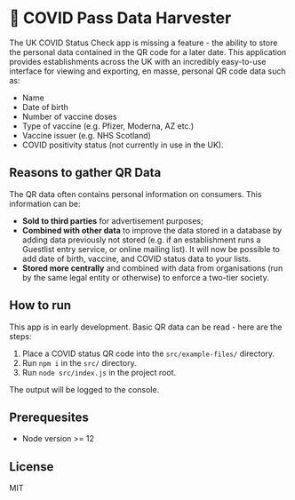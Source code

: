 # 📱 COVID Pass Data Harvester

The UK COVID Status Check app is missing a feature - the ability to store the personal data contained in the QR code for a later date. This application provides establishments across the UK with an incredibly easy-to-use interface for viewing and exporting, en masse, personal QR code data such as:

* Name
* Date of birth
* Number of vaccine doses
* Type of vaccine (e.g. Pfizer, Moderna, AZ etc.)
* Vaccine issuer (e.g. NHS Scotland)
* COVID positivity status (not currently in use in the UK).

<!--This app has been tested with the NHS Scotland COVID Pass Verifier and NHS Scotland COVID Status apps.-->

## Reasons to gather QR Data

The QR data often contains personal information on consumers. This information can be:

* **Sold to third parties** for advertisement purposes;
* **Combined with other data** to improve the data stored in a database by adding data previously not stored (e.g. if an establishment runs a Guestlist entry service, or online mailing list). It will now be possible to add date of birth, vaccine, and COVID status data to your lists.
* **Stored more centrally** and combined with data from organisations (run by the same legal entity or otherwise) to enforce a two-tier society.


## How to run

This app is in early development. Basic QR data can be read - here are the steps:

1. Place a COVID status QR code into the `src/example-files/` directory.
1. Run `npm i` in the `src/` directory.
1. Run `node src/index.js` in the project root.

The output will be logged to the console.

## Prerequesites

* Node version >= 12

## License

MIT